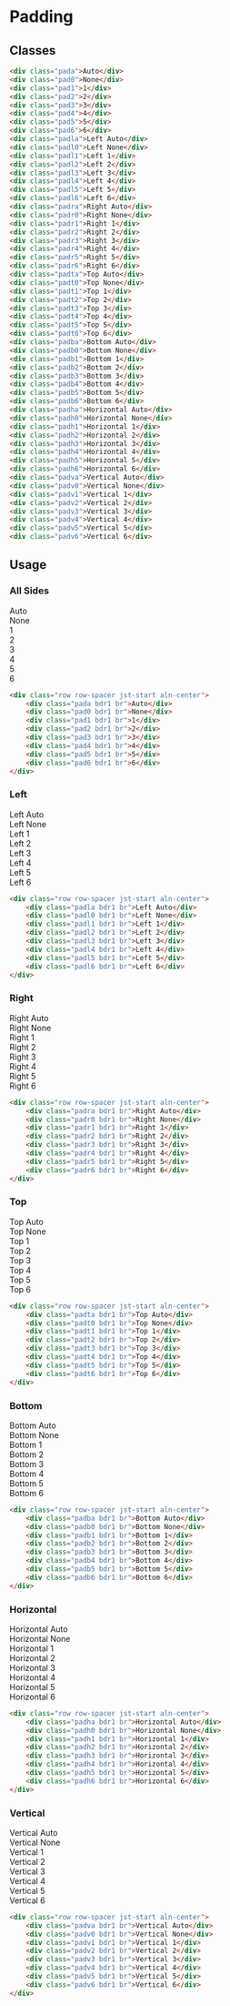 # Padding

## Classes
```html
<div class="pada">Auto</div>
<div class="pad0">None</div>
<div class="pad1">1</div>
<div class="pad2">2</div>
<div class="pad3">3</div>
<div class="pad4">4</div>
<div class="pad5">5</div>
<div class="pad6">6</div>
<div class="padla">Left Auto</div>
<div class="padl0">Left None</div>
<div class="padl1">Left 1</div>
<div class="padl2">Left 2</div>
<div class="padl3">Left 3</div>
<div class="padl4">Left 4</div>
<div class="padl5">Left 5</div>
<div class="padl6">Left 6</div>
<div class="padra">Right Auto</div>
<div class="padr0">Right None</div>
<div class="padr1">Right 1</div>
<div class="padr2">Right 2</div>
<div class="padr3">Right 3</div>
<div class="padr4">Right 4</div>
<div class="padr5">Right 5</div>
<div class="padr6">Right 6</div>
<div class="padta">Top Auto</div>
<div class="padt0">Top None</div>
<div class="padt1">Top 1</div>
<div class="padt2">Top 2</div>
<div class="padt3">Top 3</div>
<div class="padt4">Top 4</div>
<div class="padt5">Top 5</div>
<div class="padt6">Top 6</div>
<div class="padba">Bottom Auto</div>
<div class="padb0">Bottom None</div>
<div class="padb1">Bottom 1</div>
<div class="padb2">Bottom 2</div>
<div class="padb3">Bottom 3</div>
<div class="padb4">Bottom 4</div>
<div class="padb5">Bottom 5</div>
<div class="padb6">Bottom 6</div>
<div class="padha">Horizontal Auto</div>
<div class="padh0">Horizontal None</div>
<div class="padh1">Horizontal 1</div>
<div class="padh2">Horizontal 2</div>
<div class="padh3">Horizontal 3</div>
<div class="padh4">Horizontal 4</div>
<div class="padh5">Horizontal 5</div>
<div class="padh6">Horizontal 6</div>
<div class="padva">Vertical Auto</div>
<div class="padv0">Vertical None</div>
<div class="padv1">Vertical 1</div>
<div class="padv2">Vertical 2</div>
<div class="padv3">Vertical 3</div>
<div class="padv4">Vertical 4</div>
<div class="padv5">Vertical 5</div>
<div class="padv6">Vertical 6</div>
```

## Usage
### All Sides
<div class="row row-spacer jst-start aln-center">
    <div class="pada bdr1 br">Auto</div>
    <div class="pad0 bdr1 br">None</div>
    <div class="pad1 bdr1 br">1</div>
    <div class="pad2 bdr1 br">2</div>
    <div class="pad3 bdr1 br">3</div>
    <div class="pad4 bdr1 br">4</div>
    <div class="pad5 bdr1 br">5</div>
    <div class="pad6 bdr1 br">6</div>
</div>

```html
<div class="row row-spacer jst-start aln-center">
    <div class="pada bdr1 br">Auto</div>
    <div class="pad0 bdr1 br">None</div>
    <div class="pad1 bdr1 br">1</div>
    <div class="pad2 bdr1 br">2</div>
    <div class="pad3 bdr1 br">3</div>
    <div class="pad4 bdr1 br">4</div>
    <div class="pad5 bdr1 br">5</div>
    <div class="pad6 bdr1 br">6</div>
</div>
```

### Left
<div class="row row-spacer jst-start aln-center">
    <div class="padla bdr1 br">Left Auto</div>
    <div class="padl0 bdr1 br">Left None</div>
    <div class="padl1 bdr1 br">Left 1</div>
    <div class="padl2 bdr1 br">Left 2</div>
    <div class="padl3 bdr1 br">Left 3</div>
    <div class="padl4 bdr1 br">Left 4</div>
    <div class="padl5 bdr1 br">Left 5</div>
    <div class="padl6 bdr1 br">Left 6</div>
</div>

```html
<div class="row row-spacer jst-start aln-center">
    <div class="padla bdr1 br">Left Auto</div>
    <div class="padl0 bdr1 br">Left None</div>
    <div class="padl1 bdr1 br">Left 1</div>
    <div class="padl2 bdr1 br">Left 2</div>
    <div class="padl3 bdr1 br">Left 3</div>
    <div class="padl4 bdr1 br">Left 4</div>
    <div class="padl5 bdr1 br">Left 5</div>
    <div class="padl6 bdr1 br">Left 6</div>
</div>
```

### Right
<div class="row row-spacer jst-start aln-center">
    <div class="padra bdr1 br">Right Auto</div>
    <div class="padr0 bdr1 br">Right None</div>
    <div class="padr1 bdr1 br">Right 1</div>
    <div class="padr2 bdr1 br">Right 2</div>
    <div class="padr3 bdr1 br">Right 3</div>
    <div class="padr4 bdr1 br">Right 4</div>
    <div class="padr5 bdr1 br">Right 5</div>
    <div class="padr6 bdr1 br">Right 6</div>
</div>

```html
<div class="row row-spacer jst-start aln-center">
    <div class="padra bdr1 br">Right Auto</div>
    <div class="padr0 bdr1 br">Right None</div>
    <div class="padr1 bdr1 br">Right 1</div>
    <div class="padr2 bdr1 br">Right 2</div>
    <div class="padr3 bdr1 br">Right 3</div>
    <div class="padr4 bdr1 br">Right 4</div>
    <div class="padr5 bdr1 br">Right 5</div>
    <div class="padr6 bdr1 br">Right 6</div>
</div>
```

### Top
<div class="row row-spacer jst-start aln-center">
    <div class="padta bdr1 br">Top Auto</div>
    <div class="padt0 bdr1 br">Top None</div>
    <div class="padt1 bdr1 br">Top 1</div>
    <div class="padt2 bdr1 br">Top 2</div>
    <div class="padt3 bdr1 br">Top 3</div>
    <div class="padt4 bdr1 br">Top 4</div>
    <div class="padt5 bdr1 br">Top 5</div>
    <div class="padt6 bdr1 br">Top 6</div>
</div>

```html
<div class="row row-spacer jst-start aln-center">
    <div class="padta bdr1 br">Top Auto</div>
    <div class="padt0 bdr1 br">Top None</div>
    <div class="padt1 bdr1 br">Top 1</div>
    <div class="padt2 bdr1 br">Top 2</div>
    <div class="padt3 bdr1 br">Top 3</div>
    <div class="padt4 bdr1 br">Top 4</div>
    <div class="padt5 bdr1 br">Top 5</div>
    <div class="padt6 bdr1 br">Top 6</div>
</div>
```

### Bottom
<div class="row row-spacer jst-start aln-center">
    <div class="padba bdr1 br">Bottom Auto</div>
    <div class="padb0 bdr1 br">Bottom None</div>
    <div class="padb1 bdr1 br">Bottom 1</div>
    <div class="padb2 bdr1 br">Bottom 2</div>
    <div class="padb3 bdr1 br">Bottom 3</div>
    <div class="padb4 bdr1 br">Bottom 4</div>
    <div class="padb5 bdr1 br">Bottom 5</div>
    <div class="padb6 bdr1 br">Bottom 6</div>
</div>

```html
<div class="row row-spacer jst-start aln-center">
    <div class="padba bdr1 br">Bottom Auto</div>
    <div class="padb0 bdr1 br">Bottom None</div>
    <div class="padb1 bdr1 br">Bottom 1</div>
    <div class="padb2 bdr1 br">Bottom 2</div>
    <div class="padb3 bdr1 br">Bottom 3</div>
    <div class="padb4 bdr1 br">Bottom 4</div>
    <div class="padb5 bdr1 br">Bottom 5</div>
    <div class="padb6 bdr1 br">Bottom 6</div>
</div>
```
### Horizontal
<div class="row row-spacer jst-start aln-center">
    <div class="padha bdr1 br">Horizontal Auto</div>
    <div class="padh0 bdr1 br">Horizontal None</div>
    <div class="padh1 bdr1 br">Horizontal 1</div>
    <div class="padh2 bdr1 br">Horizontal 2</div>
    <div class="padh3 bdr1 br">Horizontal 3</div>
    <div class="padh4 bdr1 br">Horizontal 4</div>
    <div class="padh5 bdr1 br">Horizontal 5</div>
    <div class="padh6 bdr1 br">Horizontal 6</div>
</div>

```html
<div class="row row-spacer jst-start aln-center">
    <div class="padha bdr1 br">Horizontal Auto</div>
    <div class="padh0 bdr1 br">Horizontal None</div>
    <div class="padh1 bdr1 br">Horizontal 1</div>
    <div class="padh2 bdr1 br">Horizontal 2</div>
    <div class="padh3 bdr1 br">Horizontal 3</div>
    <div class="padh4 bdr1 br">Horizontal 4</div>
    <div class="padh5 bdr1 br">Horizontal 5</div>
    <div class="padh6 bdr1 br">Horizontal 6</div>
</div>
```

### Vertical
<div class="row row-spacer jst-start aln-center">
    <div class="padva bdr1 br">Vertical Auto</div>
    <div class="padv0 bdr1 br">Vertical None</div>
    <div class="padv1 bdr1 br">Vertical 1</div>
    <div class="padv2 bdr1 br">Vertical 2</div>
    <div class="padv3 bdr1 br">Vertical 3</div>
    <div class="padv4 bdr1 br">Vertical 4</div>
    <div class="padv5 bdr1 br">Vertical 5</div>
    <div class="padv6 bdr1 br">Vertical 6</div>
</div>

```html
<div class="row row-spacer jst-start aln-center">
    <div class="padva bdr1 br">Vertical Auto</div>
    <div class="padv0 bdr1 br">Vertical None</div>
    <div class="padv1 bdr1 br">Vertical 1</div>
    <div class="padv2 bdr1 br">Vertical 2</div>
    <div class="padv3 bdr1 br">Vertical 3</div>
    <div class="padv4 bdr1 br">Vertical 4</div>
    <div class="padv5 bdr1 br">Vertical 5</div>
    <div class="padv6 bdr1 br">Vertical 6</div>
</div>
```
